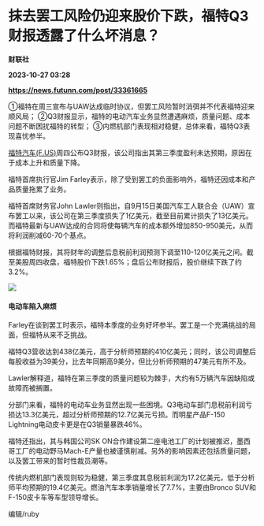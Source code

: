 # 抹去罢工风险仍迎来股价下跌，福特Q3财报透露了什么坏消息？
**财联社**

**2023-10-27 03:28**

**https://news.futunn.com/post/33361665**

①福特在周三宣布与UAW达成临时协议，但罢工风险暂时消弭并不代表福特迎来顺风局； ②Q3财报显示，福特的电动汽车业务显然遭遇麻烦，质量问题、成本问题不断困扰福特的转型； ③内燃机部门表现相对稳健，总体来看，福特Q3表现喜忧参半。

[福特汽车(F.US)](https://www.futunn.com/quote/stock?m=us&code=F)周四公布Q3财报，该公司指出其第三季度盈利未达预期，原因在于成本上升和质量下降。

福特首席执行官Jim Farley表示，除了受到罢工的负面影响外，福特还因成本和产品质量拖累了业务。

福特首席财务官John Lawler则指出，自9月15日美国汽车工人联合会（UAW）宣布罢工以来，该公司在第三季度损失了1亿美元，截至目前累计损失了13亿美元。而福特最新与UAW达成的合同将使每辆汽车的成本额外增加850-950美元，从而将利润削减60-70个基点。

根据福特财报，其将财年的调整后息税前利润预测下调至110-120亿美元之间。截至美股周四收盘，福特股价下跌1.65%；盘后公布财报后，股价继续下跌了约3.2%。

![](https://postimg.futunn.com/16983757175601140618637.png)

#### 电动车陷入麻烦

Farley在谈到罢工时表示，福特本季度的业务好坏参半。罢工是一个充满挑战的局面，但福特从来不乏挑战。

福特Q3营收达到438亿美元，高于分析师预期的410亿美元；同时，该公司调整后每股收益为39美分，比去年同期高9美分，但比分析师预期的47美元有所不及。

Lawler解释道，福特在第三季度的质量问题较为棘手，大约有5万辆汽车因缺陷或故障而被搁置。

分部门来看，福特的电动车业务显然出现一些困境。Q3电动车部门息税前利润亏损达13.3亿美元，超过分析师预期的12.7亿美元亏损。而明星产品F-150 Lightning电动皮卡更是在Q3销量暴跌46%。

福特还指出，其与韩国公司SK ON合作建设第二座电池工厂的计划被推迟，墨西哥工厂的电动野马Mach-E产量也被谨慎削减。另外的影响因素还包括质量问题，以及罢工带来的暂时性裁员潮等。

传统内燃机部门表现则较为稳健，第三季度其息税前利润为17.2亿美元，低于分析师平均预期的19.4亿美元。燃油汽车本季销量增长了7.7%，主要由Bronco SUV和F-150皮卡车等车型领导增长。

编辑/ruby